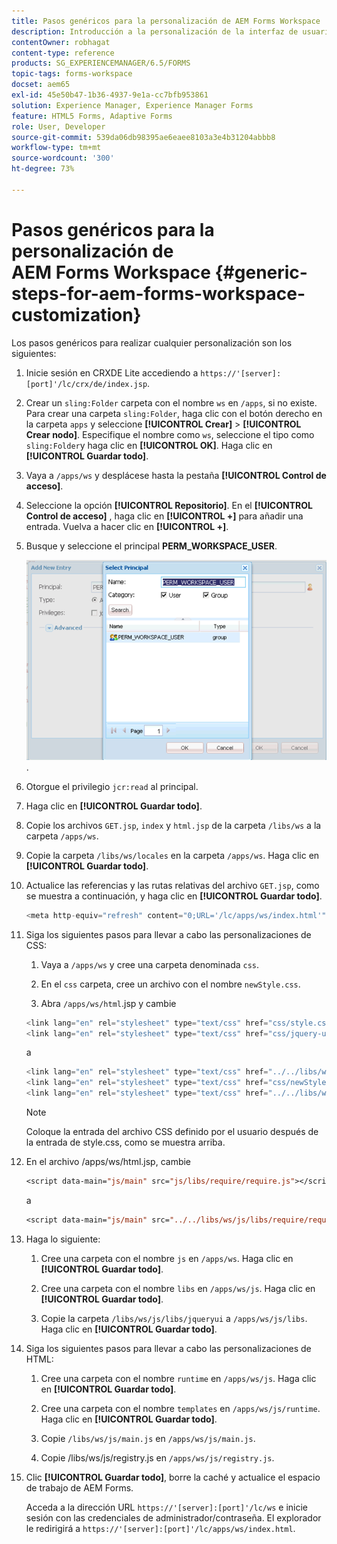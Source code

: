 ```yaml
---
title: Pasos genéricos para la personalización de AEM Forms Workspace
description: Introducción a la personalización de la interfaz de usuario de Adobe Experience Manager Forms Workspace.
contentOwner: robhagat
content-type: reference
products: SG_EXPERIENCEMANAGER/6.5/FORMS
topic-tags: forms-workspace
docset: aem65
exl-id: 45e50b47-1b36-4937-9e1a-cc7bfb953861
solution: Experience Manager, Experience Manager Forms
feature: HTML5 Forms, Adaptive Forms
role: User, Developer
source-git-commit: 539da06db98395ae6eaee8103a3e4b31204abbb8
workflow-type: tm+mt
source-wordcount: '300'
ht-degree: 73%

---
```


# Pasos genéricos para la personalización de AEM Forms Workspace {#generic-steps-for-aem-forms-workspace-customization}

Los pasos genéricos para realizar cualquier personalización son los siguientes:

1. Inicie sesión en CRXDE Lite accediendo a `https://'[server]:[port]'/lc/crx/de/index.jsp`.
1. Crear un `sling:Folder` carpeta con el nombre `ws` en `/apps`, si no existe. Para crear una carpeta `sling:Folder`, haga clic con el botón derecho en la carpeta `apps` y seleccione **[!UICONTROL Crear]** > **[!UICONTROL Crear nodo]**. Especifique el nombre como `ws`, seleccione el tipo como `sling:Folder`y haga clic en **[!UICONTROL OK]**. Haga clic en **[!UICONTROL Guardar todo]**.
1. Vaya a `/apps/ws` y desplácese hasta la pestaña **[!UICONTROL Control de acceso]**.
1. Seleccione la opción **[!UICONTROL Repositorio]**. En el **[!UICONTROL Control de acceso]** , haga clic en **[!UICONTROL +]** para añadir una entrada. Vuelva a hacer clic en **[!UICONTROL +]**.
1. Busque y seleccione el principal **PERM_WORKSPACE_USER**.

   ![Seleccione el principal PERM_WORKSPACE_USER como parte de los pasos genéricos para personalizar HTML Workspace](assets/perm_workspace_user.png).

1. Otorgue el privilegio `jcr:read` al principal.
1. Haga clic en **[!UICONTROL Guardar todo]**.
1. Copie los archivos `GET.jsp`, `index` y `html.jsp` de la carpeta `/libs/ws` a la carpeta `/apps/ws`.
1. Copie la carpeta `/libs/ws/locales` en la carpeta `/apps/ws`. Haga clic en **[!UICONTROL Guardar todo]**.
1. Actualice las referencias y las rutas relativas del archivo `GET.jsp`, como se muestra a continuación, y haga clic en **[!UICONTROL Guardar todo]**.

   ```javascript
   <meta http-equiv="refresh" content="0;URL='/lc/apps/ws/index.html'" />
   ```

1. Siga los siguientes pasos para llevar a cabo las personalizaciones de CSS:

   1. Vaya a `/apps/ws` y cree una carpeta denominada `css`.

   1. En el `css` carpeta, cree un archivo con el nombre `newStyle.css`.

   1. Abra `/apps/ws/html`.jsp y cambie

   ```javascript
   <link lang="en" rel="stylesheet" type="text/css" href="css/style.css" />
   <link lang="en" rel="stylesheet" type="text/css" href="css/jquery-ui.css"/>
   ```

   a

   ```javascript
   <link lang="en" rel="stylesheet" type="text/css" href="../../libs/ws/css/style.css" />
   <link lang="en" rel="stylesheet" type="text/css" href="css/newStyle.css" />
   <link lang="en" rel="stylesheet" type="text/css" href="../../libs/ws/css/jquery-ui.css"/>
   ```

   >[!NOTE]
   >
   >Coloque la entrada del archivo CSS definido por el usuario después de la entrada de style.css, como se muestra arriba.

1. En el archivo /apps/ws/html.jsp, cambie

   ```jsp
   <script data-main="js/main" src="js/libs/require/require.js"></script>
   ```

   a

   ```jsp
   <script data-main="js/main" src="../../libs/ws/js/libs/require/require.js"></script>
   ```

1. Haga lo siguiente:

   1. Cree una carpeta con el nombre `js` en `/apps/ws`. Haga clic en **[!UICONTROL Guardar todo]**.

   1. Cree una carpeta con el nombre `libs` en `/apps/ws/js`. Haga clic en **[!UICONTROL Guardar todo]**.

   1. Copie la carpeta `/libs/ws/js/libs/jqueryui` a `/apps/ws/js/libs`. Haga clic en **[!UICONTROL Guardar todo]**.

1. Siga los siguientes pasos para llevar a cabo las personalizaciones de HTML:

   1. Cree una carpeta con el nombre `runtime` en `/apps/ws/js`. Haga clic en **[!UICONTROL Guardar todo]**.

   1. Cree una carpeta con el nombre `templates` en `/apps/ws/js/runtime`. Haga clic en **[!UICONTROL Guardar todo]**.

   1. Copie `/libs/ws/js/main.js` en `/apps/ws/js/main.js`.

   1. Copie /libs/ws/js/registry.js en `/apps/ws/js/registry.js`.

1. Clic **[!UICONTROL Guardar todo]**, borre la caché y actualice el espacio de trabajo de AEM Forms.

   Acceda a la dirección URL `https://'[server]:[port]'/lc/ws` e inicie sesión con las credenciales de administrador/contraseña. El explorador le redirigirá a `https://'[server]:[port]'/lc/apps/ws/index.html`.
